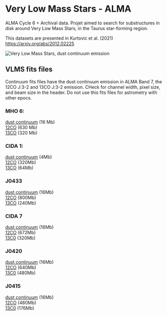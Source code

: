 # Very Low Mass Stars - ALMA 
ALMA Cycle 6 + Archival data. Projet aimed to search for substructures in disk around Very Low Mass Stars, in the Taurus star-forming region.

This datasets are presented in Kurtovic et al. (2021) \
https://arxiv.org/abs/2012.02225


![Very Low Mass Stars, dust continuum emission](https://github.com/nicokurtovic/VLMS_ALMA_2018.1.00310.S/VLMS.png)


## VLMS fits files
Continuum fits files have the dust continuum emission in ALMA Band 7, the 12CO J:3-2 and 13CO J:3-2 emission. CHeck for channel width, pixel size, and beam size in the header. Do not use this fits files for astrometry with other epocs.

### MHO 6:
[dust continuum](https://keeper.mpdl.mpg.de/f/5fa330b9cc724ceb851a/?dl=1) (16 Mb) \
[12CO](https://keeper.mpdl.mpg.de/f/39b6c4de8a274d59933e/?dl=1) (630 Mb) \
[13CO](https://keeper.mpdl.mpg.de/f/a9328b759ff7496bbab4/?dl=1) (320 Mb)

### CIDA 1:
[dust continuum](https://keeper.mpdl.mpg.de/f/6b399ef73836456886a8/?dl=1) (4Mb)\
[12CO](https://keeper.mpdl.mpg.de/f/90f665f01d864cd5be7d/?dl=1) (320Mb)\
[13CO](https://keeper.mpdl.mpg.de/f/0136f7fa97e7495aaf32/?dl=1) (64Mb)

### J0433
[dust continuum](https://keeper.mpdl.mpg.de/f/13b2fd330050461cb32a/?dl=1) (16Mb)\
[12CO](https://keeper.mpdl.mpg.de/f/5e8ff037799e44cf8439/?dl=1) (800Mb)\
[13CO](https://keeper.mpdl.mpg.de/f/1b8206cf3bee4b80b249/?dl=1) (240Mb)

### CIDA 7
[dust continuum](https://keeper.mpdl.mpg.de/f/5a0c0cc759b1459e8c09/?dl=1) (16Mb)\
[12CO](https://keeper.mpdl.mpg.de/f/743c5250a76b432e9464/?dl=1) (672Mb)\
[13C0](https://keeper.mpdl.mpg.de/f/c29f12d5b3734999b283/?dl=1) (320Mb)

### J0420
[dust continuum](https://keeper.mpdl.mpg.de/f/1b62246ff37e477c9f11/?dl=1) (16Mb)\
[12CO](https://keeper.mpdl.mpg.de/f/c5de89925e104f9b8eb9/?dl=1) (640Mb)\
[13C0](https://keeper.mpdl.mpg.de/f/ff44935879474bc9b091/?dl=1) (480Mb)

### J0415
[dust continuum](https://keeper.mpdl.mpg.de/f/24b3998ee92f4b5bb1b9/?dl=1) (16Mb)\
[12CO](https://keeper.mpdl.mpg.de/f/f11865e2c6f34920a237/?dl=1) (480Mb)\
[13C0](https://keeper.mpdl.mpg.de/f/e157a6be5cd2412590a2/?dl=1) (176Mb)
